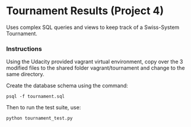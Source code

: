 # Tournament Results (Project 4)

Uses complex SQL queries and views to keep track of a Swiss-System Tournament.

### Instructions

Using the Udacity provided vagrant virtual environment, copy over the 3 modified files to the shared folder vagrant/tournament and change to the same directory.

Create the database schema using the command:

```
psql -f tournament.sql
```

Then to run the test suite, use:

```
python tournament_test.py
```
